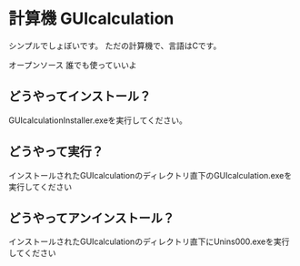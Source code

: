 # 計算機 GUIcalculation
シンプルでしょぼいです。
ただの計算機で、言語はCです。

オープンソース 誰でも使っていいよ

## どうやってインストール？
GUIcalculationInstaller.exeを実行してください。

## どうやって実行？
インストールされたGUIcalculationのディレクトリ直下のGUIcalculation.exeを実行してください

## どうやってアンインストール？
インストールされたGUIcalculationのディレクトリ直下にUnins000.exeを実行してください
